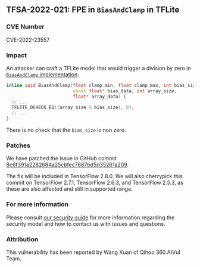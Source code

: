 ## TFSA-2022-021: FPE in `BiasAndClamp` in TFLite

### CVE Number
CVE-2022-23557

### Impact
An attacker can craft a TFLite model that would trigger a division by zero in [`BiasAndClamp` implementation](https://github.com/galeone/tensorflow/blob/5100e359aef5c8021f2e71c7b986420b85ce7b3d/tensorflow/lite/kernels/internal/common.h#L75):

```cc
inline void BiasAndClamp(float clamp_min, float clamp_max, int bias_size,
                         const float* bias_data, int array_size,
                         float* array_data) {
  // ...
  TFLITE_DCHECK_EQ((array_size % bias_size), 0);
  // ...
}
```

There is no check that the `bias_size` is non zero.

### Patches
We have patched the issue in GitHub commit [8c6f391a2282684a25cbfec7687bd5d35261a209](https://github.com/galeone/tensorflow/commit/8c6f391a2282684a25cbfec7687bd5d35261a209).

The fix will be included in TensorFlow 2.8.0. We will also cherrypick this commit on TensorFlow 2.7.1, TensorFlow 2.6.3, and TensorFlow 2.5.3, as these are also affected and still in supported range.

### For more information
Please consult [our security guide](https://github.com/galeone/tensorflow/blob/master/SECURITY.md) for more information regarding the security model and how to contact us with issues and questions.

### Attribution
This vulnerability has been reported by Wang Xuan of Qihoo 360 AIVul Team.
